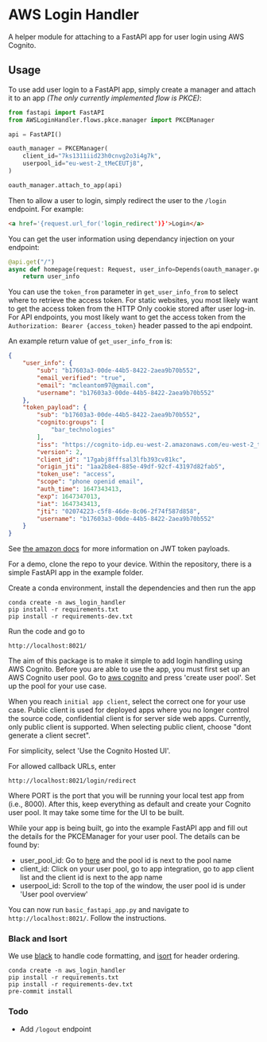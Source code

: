 # AWS Login Handler

A helper module for attaching to a FastAPI app for user login using AWS Cognito.

## Usage
To use add user login to a FastAPI app, simply create a manager and attach it to an app *(The only currently implemented flow is PKCE)*:

```python
from fastapi import FastAPI
from AWSLoginHandler.flows.pkce.manager import PKCEManager

api = FastAPI()

oauth_manager = PKCEManager(
    client_id="7ks1311iid23h0cnvg2o3i4g7k",
    userpool_id="eu-west-2_tMeCEUTj8",
)

oauth_manager.attach_to_app(api)
```

Then to allow a user to login, simply redirect the user to the `/login` endpoint. For example:

```html
<a href='{request.url_for('login_redirect')}'>Login</a>
```

You can get the user information using dependancy injection on your endpoint:

```python
@api.get("/")
async def homepage(request: Request, user_info=Depends(oauth_manager.get_user_info_from(["cookie"], auto_error=False)):
    return user_info
```

You can use the `token_from` parameter in `get_user_info_from` to select where to retrieve the access token. For static websites, you
most likely want to get the access token from the HTTP Only cookie stored after user log-in. For API endpoints, you most
likely want to get the access token from the `Authorization: Bearer {access_token}` header passed to the api endpoint.

An example return value of `get_user_info_from` is:

```json
{
    "user_info": {
        "sub": "b17603a3-00de-44b5-8422-2aea9b70b552", 
        "email_verified": "true", 
        "email": "mcleantom97@gmail.com", 
        "username": "b17603a3-00de-44b5-8422-2aea9b70b552"
    }, 
    "token_payload": {
        "sub": "b17603a3-00de-44b5-8422-2aea9b70b552", 
        "cognito:groups": [
            "bar_technologies"
        ], 
        "iss": "https://cognito-idp.eu-west-2.amazonaws.com/eu-west-2_tMeCEUTj8", 
        "version": 2, 
        "client_id": "17gabj8fffsal3lfb393cv81kc", 
        "origin_jti": "1aa2b8e4-885e-49df-92cf-43197d82fab5", 
        "token_use": "access", 
        "scope": "phone openid email", 
        "auth_time": 1647343413, 
        "exp": 1647347013, 
        "iat": 1647343413, 
        "jti": "02074223-c5f8-46de-8c06-2f74f587d858", 
        "username": "b17603a3-00de-44b5-8422-2aea9b70b552"
    }
}
```

See [the amazon docs](https://docs.aws.amazon.com/cognito/latest/developerguide/amazon-cognito-user-pools-using-the-access-token.html) for more
information on JWT token payloads.

For a demo, clone the repo to your device. Within the repository, there is a simple FastAPI app in the example folder. 

Create a conda environment, install the dependencies and then run the app

```commandline
conda create -n aws_login_handler
pip install -r requirements.txt
pip install -r requirements-dev.txt
```

Run the code and go to

```commandline
http://localhost:8021/
```

The aim of this package is to make it simple to add login handling using AWS Cognito. Before you are able to use the app,
you must first set up an AWS Cognito user pool. Go to [aws cognito](https://eu-west-2.console.aws.amazon.com/cognito/v2/idp/user-pools?region=eu-west-2)
and press 'create user pool'. Set up the pool for your use case.

When you reach `initial app client`, select the correct one for your use case. Public client is used for deployed
apps where you no longer control the source code, confidential client is for server side web apps. Currently, only 
public client is supported. When selecting public client, choose "dont generate a client secret".

For simplicity, select 'Use the Cognito Hosted UI'.

For allowed callback URLs, enter
```commandline
http://localhost:8021/login/redirect
```
Where PORT is the port that you will be running your local test app from (i.e., 8000). After this, keep everything as
default and create your Cognito user pool. It may take some time for the UI to be built.

While your app is being built, go into the example FastAPI app and fill out the details for the PKCEManager for your user pool.
The details can be found by:
* user_pool_id: Go to [here](https://eu-west-2.console.aws.amazon.com/cognito/v2/idp/user-pools?region=eu-west-2) and the pool id is next to the pool name
* client_id: Click on your user pool, go to app integration, go to app client list and the client id is next to the app name
* userpool_id: Scroll to the top of the window, the user pool id is under 'User pool overview'

You can now run `basic_fastapi_app.py` and navigate to `http://localhost:8021/`. Follow the instructions.

### Black and Isort

We use [black](https://github.com/psf/black) to handle code formatting, and [isort](https://pycqa.github.io/isort/) 
for header ordering. 

```commandline
conda create -n aws_login_handler
pip install -r requirements.txt
pip install -r requirements-dev.txt
pre-commit install
```

### Todo

* Add `/logout` endpoint
